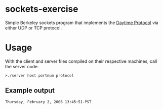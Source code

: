 # sockets-exercise
Simple Berkeley sockets program that implements the [Daytime Protocol](https://en.wikipedia.org/wiki/Daytime_Protocol) via either UDP or TCP protocol.

# Usage
With the client and server files compiled on their respective machines, call the server code:

```
>./server host portnum protocol
```

## Example output
```
Thursday, February 2, 2006 13:45:51-PST
```
